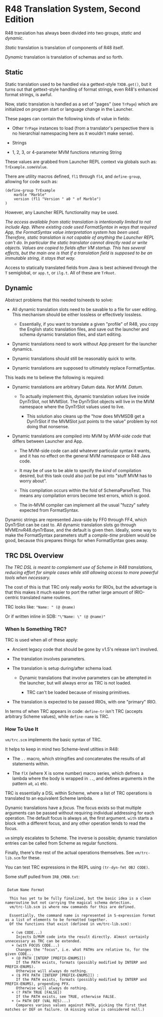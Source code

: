 # R48 Translation System, Second Edition

R48 translation has always been divided into two groups, *static* and *dynamic*.

*Static* translation is translation of components of R48 itself.

*Dynamic* translation is translation of schemas and so forth.

## Static

Static translation used to be handled via a gettext-style `TXDB.get()`, but it turns out that gettext-style handling of format strings, even R48's enhanced format strings, is awful.

Now, static translation is handled as a set of "pages" (see `TrPage`) which are initialized on program start or language change in the Launcher.

These pages can contain the following kinds of value in fields:

* Other `TrPage` instances to load (from a translator's perspective there is no hierarchial namespacing here as it wouldn't make sense).

* Strings

* 1, 2, 3, or 4-parameter MVM functions returning String

These values are grabbed from Launcher REPL context via globals such as: `TrExample.someValue`.

There are utility macros defined, `fl1` through `fl4`, and `define-group`, allowing for code such as:

```
(define-group TrExample
    marble "Marble"
    version (fl1 "Version " a0 " of Marble")
)
```

However, any Launcher REPL functionality may be used.

*The access available from static translation is intentionally limited to not include App. Where existing code used FormatSyntax in ways that required App, the FormatSyntax value interpretation system has been used. Therefore, static translation is not capable of anything the Launcher REPL can't do. In particular the static translator cannot directly read or write objects. Values are copied to fields after VM startup. This has several effects, but the main one is that if a translation field is supposed to be an immutable string, it stays that way.*

Access to statically translated fields from Java is best achieved through the `T` semiglobal, or `app.t`, or `ilg.t`. All of these are `TrRoot`.

## Dynamic

Abstract problems that this needed to/needs to solve:

* All dynamic translation slots need to be savable to a file for user editing. This mechanism should be either lossless or effectively lossless.
  
  * Essentially, if you want to translate a given "profile" of R48, you copy the English static translation files, and save out the launcher and schema dynamic translation files, and start editing.

* Dynamic translations need to work without App present for the launcher dynamics.

* Dynamic translations should still be reasonably quick to write.

* Dynamic translations are supposed to ultimately replace FormatSyntax.

This leads me to believe the following is required:

* Dynamic translations are arbitrary Datum data. *Not MVM. Datum.*
  
  * To actually implement this, dynamic translation *values* live inside DynTrSlot, not MVMSlot. The DynTrSlot objects will live in the MVM namespace where the DynTrSlot values used to live.
    
    * This solution also cleans up the "how does MVMSDB get a DynTrSlot if the MVMSlot just points to the value" problem by not doing that nonsense.

* Dynamic translations are compiled into MVM by *MVM-side code* that differs between Launcher and App.
  
  * The MVM-side code can add whatever particular syntax it wants, and it has no effect on the general MVM namespace or R48 Java code.
  
  * It may be of use to be able to specify the *kind* of compilation desired, but this task could also just be put into "stuff MVM has to worry about".
  
  * This compilation occurs within the fold of SchemaParseTest. This means any compilation errors become test errors, which is good.
  
  * The in-MVM compiler can implement all the usual "fuzzy" safety expected from FormatSyntax.

Dynamic strings are represented Java-side by FF0 through FF4, which DynTrSlot can be cast to. All dynamic translation slots go through MVMEnvR48.dynTrBase, and the default is given then. Ideally, some way to make the FormatSyntax parameters stuff a *compile-time* problem would be good, because this prepares things for when FormatSyntax goes away.

## TRC DSL Overview

*The TRC DSL is meant to complement use of Scheme in R48 translations, reducing effort for simple cases while still allowing access to more powerful tools when necessary.*

The cost of this is that TRC only really *works* for IRIOs, but the advantage is that this makes it much easier to port the rather large amount of IRIO-centric translated name routines.

TRC looks like: `"Name: " (@ @name)`

Or if written inline in SDB: `"\"Name: \" (@ @name)"`

### When Is Something TRC?

TRC is used when all of these apply:

* Ancient legacy code that should be gone by v1.5's release isn't involved.

* The translation involves parameters.

* The translation is setup during/after schema load.
  
  * Dynamic translations that involve parameters can be attempted in the launcher, but will always error as TRC is not loaded.
    
    * TRC can't be loaded because of missing primitives.

* The translation is expected to be passed IRIOs, with one "primary" IRIO.

In terms of when TRC appears in code: `define-tr` isn't TRC (accepts arbitrary Scheme values), while `define-name` is TRC.

### How To Use It

`vm/trc.scm` implements the basic syntax of TRC.

It helps to keep in mind two Scheme-level utilties in R48:

* The `..` macro, which stringifies and concatenates the results of all statements within.

* The `flX`  (where X is some number) macro series, which defines a lambda where the body is wrapped in `..`, and defines arguments in the pattern `a0`, `a1` etc.

TRC is essentially a DSL within Scheme, where a list of TRC operations is translated to an equivalent Scheme lambda.

Dynamic translations have a *focus.* The focus exists so that multiple arguments can be passed without requiring individual addressing for each operation. The default focus is always `a0`, the first argument. `with` starts a block with a different focus, and any other operation tends to read the focus.

`vm` simply escalates to Scheme. The inverse is possible; dynamic translation entries can be called from Scheme as regular functions.

Finally, there's the rest of the actual operations themselves. See `vm/trc-lib.scm` for these.

You can test TRC expressions in the REPL using `(tr-dyn-fmt OBJ CODE)`.

Some stuff pulled from `IRB_CMDB.txt`:

```

 Datum Name Format

  This has yet to be fully finalized, but the basic idea is a clean nameroutine but not carrying the magical schema detection.
  vm/trc-lib.scm is where new commands for this are defined.

  Essentially, the command name is represented in S-expression format as a list of elements to be formatted together.
  Of the functions that exist (defined in vm/trc-lib.scm):

   + (vm CODE...)
     Injects D/MVM code into the result directly. Almost certainly unnecessary as TRC can be extended.
   + (with FOCUS CODE...)
     Changes the "focus", i.e. what PATHs are relative to, for the given CODE...
   + (@ PATH [INTERP [PREFIX-ENUMS]])
     If the PATH exists, formats (possibly modified by INTERP and PREFIX-ENUMS).
     Otherwise will always do nothing.
   + ($ PFX PATH [INTERP [PREFIX-ENUMS]]) :
     If the PATH exists, formats (possibly modified by INTERP and PREFIX-ENUMS), prepending PFX.
     Otherwise will always do nothing.
   + (? PATH TRUE [FALSE])
     If the PATH exists, see TRUE, otherwise FALSE.
   + (= PATH DEF (VAL RES)...)
     Compares various values against PATH, picking the first that matches or DEF on failure. (A missing value is considered null.)
```

